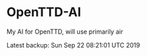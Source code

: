 # OpenTTD-AI
My AI for OpenTTD, will use primarily air

Latest backup: Sun Sep 22 08:21:01 UTC 2019
